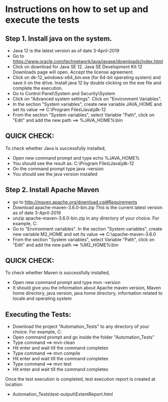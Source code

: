 Instructions on how to set up and execute the tests
====================================================

Step 1. Install java on the system.
-----------------------------------

- Java 12 is the latest version as of date 3-April-2019
- Go to https://www.oracle.com/technetwork/java/javase/downloads/index.html 
- Click on download for Java SE 12. Java SE Development Kit 12 Downloads page will open. Accept the license agreement.
- Click on dk-12_windows-x64_bin.exe (for 64-bit operating system) and save it on the drive. Install java 12 by double clicking on the exe file and complete the execution.
- Go to Control Panel\System and Security\System
- Click on "Advanced system settings". Click on "Environment Variables". 
- In the section "System variables", create new variable JAVA_HOME and set its value ==> C:\Program Files\Java\jdk-12
- From the section "System variables", select Variable "Path", click on "Edit" and add the new path ==> %JAVA_HOME%\bin

QUICK CHECK:
------------
To check whether Java is successfully installed,
- Open new command prompt and type echo %JAVA_HOME% 
- You should see the result as: C:\Program Files\Java\jdk-12
- On the command prompt type java -version
- You should see the java version installed


Step 2. Install Apache Maven
----------------------------

- go to http://maven.apache.org/download.cgi#Requirements
- Download apache-maven-3.6.0-bin.zip This is the current latest version as of date 3-April-2019
- unzip apache-maven-3.6.0-bin.zip in any directory of your choice. For example, C:
- Go to "Environment variables". In the section "System variables", create new variable M2_HOME and set its value ==> C:\apache-maven-3.6.0
- From the section "System variables", select Variable "Path", click on "Edit" and add the new path ==> %M2_HOME%\bin

QUICK CHECK:
------------

To check whether Maven is successfully installed,
- Open new command prompt and type mvn -version
- It should give you the information about Apache maven version, Maven home directory, java version, java home directory, information related to locale and operating system

Executing the Tests:
--------------------

- Download the project "Automation_Tests" to any directory of your choice. For example, C:
- Open command prompt and go inside the folder "Automation_Tests"
- Type command ==> mvn clean
- Hit enter and wait till the command completes
- Type command ==> mvn compile
- Hit enter and wait till the command completes
- Type command ==> mvn test
- Hit enter and wait till the command completes

Once the test execution is completed, test execution report is created at location:
- Automation_Tests\test-output\ExtentReport.html
